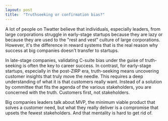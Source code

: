 ```yaml
---
layout: post
title:  "Truthseeking or confirmation bias?"
---
```


A lot of people on Twatter believe that individuals, especially leaders, from large corporations struggle in early-stage startups because they are lazy or because they are used to the "rest and vest" culture of large corporations. However, it's the difference in reward systems that is the real reason why success at big companies doesn't transfer to startups.

In late-stage companies, validating C-suite bias under the guise of truth-seeking is often the key to career success. In contrast, for early-stage startups, especially in the post-ZIRP era, truth-seeking means uncovering customer insights that truly move the needle. This requires a deep understanding of what it is that customers really want. Instead of a solution by committee that fits the agenda of the various stakeholders, you are concerned with the truth. Customers first, not stakeholders.

Big companies leaders talk about MVP, the minimum viable product that solves a customer need, but what they really deliver is a compromise that upsets the fewest stakeholders. And that mentality is hard to get rid of.
